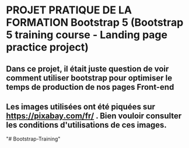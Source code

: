 # PROJET PRATIQUE DE LA FORMATION Bootstrap 5 (Bootstrap 5 training course - Landing page practice project)

## Dans ce projet, il était juste question de voir comment utiliser bootstrap pour optimiser le temps de production de nos pages Front-end
## Les images utilisées ont été piquées sur https://pixabay.com/fr/ . Bien vouloir consulter les conditions d'utilisations de ces images.
"# Bootstrap-Training" 
